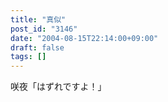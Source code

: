 ```yaml
---
title: "真似"
post_id: "3146"
date: "2004-08-15T22:14:00+09:00"
draft: false
tags: []
---
```



咲夜「はずれですよ！」
